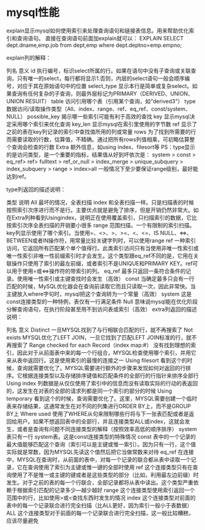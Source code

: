 # mysql性能
explain显示mysql如何使用索引来处理查询语句和链接表信息。用来帮助优化索引和查询语句。
直接在查询语句前面加explain就可以：
EXPLAIN SELECT dept.dname,emp.job from dept,emp where dept.deptno=emp.empno;

explain列的解释：

列名	意义
id	执行编号，标识select所属的行。如果在语句中没有子查询或关联查询，只有唯一的select，每行都将显示1.否则，内层的select语句一般会顺序编号，对应于其在原始语句中的位置
select_type	显示本行是简单或复杂select。如果查询有任何复杂的子查询，则最外层标记为PRIMARY（DERIVED、UNION、UNION RESUIT）
table	访问引用哪个表（引用某个查询，如“derived3”）
type	数据访问/读取操作类型（All、index、range、ref、eq_ref、const/system、NULL）
possible_key	揭示哪一些索引可能有利于高效的查找
key	显示mysql决定采用哪个索引来优化查询
key_len	显示mysql在索引里使用的字节数
ref	显示了之前的表在key列记录的索引中查找值所用的列或常量
rows	为了找到所需要的行而需要读取的行数，估算值，不精确。通过把所有rows列值相乘，可初略估算整个查询会检查的行数
Extra	额外信息，如using index、filesort等
PS：type显示的是访问类型，是一个重要的指标，结果值从好到坏依次是：
system > const > eq_ref> ref> fulltext > ref_or_null > index_merge > unique_subquery > index_subquery > range > index>all
一般情况下至少要保证range级别，最好能达到ref。

type列返回的描述说明：

类型	说明
All	最坏的情况，全表扫描
index	和全表扫描一样。只是扫描表的时候按照索引次序进行而不是行。主要优点就是避免了排序，但是开销仍然非常大。如在Extra列种看到Usingindex，说明正在使用覆盖索引，只扫描索引的数据，它比按索引次序全表扫描的开销要小很多
range	范围扫描，一个有限制的索引扫描。key列显示使用了哪个索引。当使用=、<>、>、>=、<、<=、IS NULL、<=>、BETWEEN或者IN操作符，用常量比较关键字列时，可以使用range
ref	一种索引访问，它返回所有匹配某个单个值得行。此类索引访问只有当使用非唯一性索引或唯一性索引非唯一性前缀索引时才会发生。这个类型跟eq_ref不同的是，它用在关联操作只使用了索引的最左前缀，或者索引不是UNIQUE和PRIMARY KEY。ref可以用于使用=或<=>操作符的带索引的列。
eq_ref	最多只返回一条符合条件的记录。使用唯一性索引或主键查找时会发生（高效）
const	当确定最多只会有一行匹配的时候，MySQL优化器会在查询前读取它而且只读取一次，因此非常快。当主键放入where字句时，mysql把这个查询转为一个常量（高效）
system	这是const连接类型的一种特例，表仅有一行满足条件
Null	意味说mysql能在优化阶段分解查询语句，在执行阶段甚至用不到访问表或索引（高效）
extra列返回的描述说明：

列名	意义
Distinct	一旦MYSQL找到了与行相联合匹配的行，就不再搜索了
Not exists	MYSQL优化了LEFT JOIN，一旦它找到了匹配LEFT JOIN标准的行，就不再搜索了
Range checked for each Record（index map:#）	没有找到理想的索引，因此对于从前面表中来的每一个行组合，MYSQL检查使用哪个索引，并用它来从表中返回行。这是使用索引的最慢的连接之一
Using filesort	看到这个的时候，查询就需要优化了。MYSQL需要进行额外的步骤来发现如何对返回的行排序。它根据连接类型以及存储排序键值和匹配条件的全部行的行指针来排序全部行
Using index	列数据是从仅仅使用了索引中的信息而没有读取实际的行动的表返回的，这发生在对表的全部的请求列都是同一个索引的部分的时候
Using temporary	看到这个的时候，查询需要优化了。这里，MYSQL需要创建一个临时表来存储结果，这通常发生在对不同的列集进行ORDER BY上，而不是GROUP BY上
Where used	使用了WHERE从句来限制哪些行将与下一张表匹配或者是返回给用户。如果不想返回表中的全部行，并且连接类型ALL或index，这就会发生，或者是查询有问题不同连接类型的解释（按照效率高低的顺序排序）
system 表只有一行	system表。这是const连接类型的特殊情况
const	表中的一个记录的最大值能够匹配这个查询（索引可以是主键或惟一索引）。因为只有一行，这个值实际就是常数，因为MYSQL先读这个值然后把它当做常数来对待
eq_ref	在连接中，MYSQL在查询时，从前面的表中，对每一个记录的联合都从表中读取一个记录，它在查询使用了索引为主键或惟一键的全部时使用
ref	这个连接类型只有在查询使用了不是惟一或主键的键或者是这些类型的部分（比如，利用最左边前缀）时发生。对于之前的表的每一个行联合，全部记录都将从表中读出。这个类型严重依赖于根据索引匹配的记录多少—越少越好
range	这个连接类型使用索引返回一个范围中的行，比如使用>或<查找东西时发生的情况
index	这个连接类型对前面的表中的每一个记录联合进行完全扫描（比ALL更好，因为索引一般小于表数据）
ALL	这个连接类型对于前面的每一个记录联合进行完全扫描，这一般比较糟糕，应该尽量避免